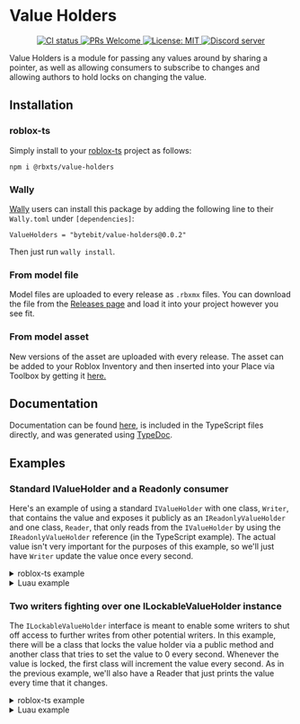 # Value Holders
<p align="center">
  <a href="https://github.com/Bytebit-Org/roblox-ValueHolders/actions">
      <img src="https://github.com/Bytebit-Org/roblox-ValueHolders/workflows/CI/badge.svg" alt="CI status" />
  </a>
  <a href="http://makeapullrequest.com">
    <img src="https://img.shields.io/badge/PRs-welcome-blue.svg" alt="PRs Welcome" />
  </a>
  <a href="https://opensource.org/licenses/MIT">
    <img src="https://img.shields.io/badge/License-MIT-blue.svg" alt="License: MIT" />
  </a>
  <a href="https://discord.gg/QEz3v8y">
    <img src="https://img.shields.io/badge/discord-join-7289DA.svg?logo=discord&longCache=true&style=flat" alt="Discord server" />
  </a>
</p>

Value Holders is a module for passing any values around by sharing a pointer, as well as allowing consumers to subscribe to changes and allowing authors to hold locks on changing the value.

## Installation
### roblox-ts
Simply install to your [roblox-ts](https://roblox-ts.com/) project as follows:
```
npm i @rbxts/value-holders
```

### Wally
[Wally](https://github.com/UpliftGames/wally/) users can install this package by adding the following line to their `Wally.toml` under `[dependencies]`:
```
ValueHolders = "bytebit/value-holders@0.0.2"
```

Then just run `wally install`.

### From model file
Model files are uploaded to every release as `.rbxmx` files. You can download the file from the [Releases page](https://github.com/Bytebit-Org/roblox-ValueHolders/releases) and load it into your project however you see fit.

### From model asset
New versions of the asset are uploaded with every release. The asset can be added to your Roblox Inventory and then inserted into your Place via Toolbox by getting it [here.](https://www.roblox.com/library/9170323611/Value-Holders-Package)

## Documentation
Documentation can be found [here](https://github.com/Bytebit-Org/roblox-ValueHolders/tree/master/docs), is included in the TypeScript files directly, and was generated using [TypeDoc](https://typedoc.org/).

## Examples
### Standard IValueHolder and a Readonly consumer
Here's an example of using a standard `IValueHolder` with one class, `Writer`, that contains the value and exposes it publicly as an `IReadonlyValueHolder` and one class, `Reader`, that only reads from the `IValueHolder` by using the `IReadonlyValueHolder` reference (in the TypeScript example). The actual value isn't very important for the purposes of this example, so we'll just have `Writer` update the value once every second.

<details>
  <summary>roblox-ts example</summary>

  ```ts
  import { IValueHolder, IReadonlyValueHolder, ValueHolder } from "@rbxts/value-holders";

  export class Writer {
    public readonly valueHolder: IReadonlyValueHolder<number>;

    private readonly internalValueHolder: IValueHolder<number>;

    public constructor() {
      this.internalValueHolder = new ValueHolder(0);
      this.valueHolder = this.internalValueHolder;

      this.incrementValueEverySecond();
    }

    private incrementValueEverySecond() {
      while (true) {
        task.wait(1);
        valueHolder.updateValue(currentValue => currentValue + 1);
      }
    }
  }

  export class Reader {
    public constructor(writer: Writer) {
      this.printEveryValueUpdate(writer.valueHolder);
    }

    private printEveryValueUpdate(valueHolder: IReadonlyValueHolder<number>) {
      valueHolder.valueChanged.Connect(newValue => print("New value is: " + newValue));
    }
  }
  ```
</details>

<details>
  <summary>Luau example</summary>

  ```lua
  local ValueHolder = require(path.to.modules["value-holders"]).ValueHolder

  local Writer = {}
  Writer.__index = Writer

  local WriterConstructor = {}
  function WriterConstructor.new()
    local self = {}
    setmetatable(self, Writer)

    self.valueHolder = ValueHolder.create(0)
    _incrementValueEverySecond(self)

    return self
  end

  function _incrementValueEverySecond(self)
    while true do
      task.wait(1)
      self.valueHolder:updateValue(function (currentValue)
        return currentValue + 1
      end)
    end
  end

  local Reader = {}
  Reader.__index = Reader

  local ReaderConstructor = {}
  function ReaderConstructor.new(writer)
    local self = {}
    setmetatable(self, Reader)

    _printEveryValueUpdate(self, writer.valueHolder)

    return self
  end

  function _printEveryValueUpdate(self, valueHolder)
    valueHolder.valueChanged:Connect(function (newValue)
      print("New value is: ", newValue)
    end)
  end

  return {
    Writer = WriterConstructor,
    Reader = ReaderConstructor
  }
  ```
</details>

### Two writers fighting over one ILockableValueHolder instance
The `ILockableValueHolder` interface is meant to enable some writers to shut off access to further writes from other potential writers. In this example, there will be a class that locks the value holder via a public method and another class that tries to set the value to 0 every second. Whenever the value is locked, the first class will increment the value every second. As in the previous example, we'll also have a Reader that just prints the value every time that it changes.

<details>
  <summary>roblox-ts example</summary>

  ```ts
  import { ILockableValueHolder, IReadonlyValueHolder, LockableValueHolder } from "@rbxts/value-holders";
  
  // not going to use this but just for example purposes
  const exampleLockableValueHolder = LockableValueHolder.create(0);

  export class LockedIncrementingWriter {
    private lockKey: object | undefined = undefined;

    public constructor(private readonly lockableValueHolder: ILockableValueHolder) {
      this.incrementValueEverySecond();
    }

    public takeLock() {
      if (this.lockKey !== undefined) {
        return;
      }

      this.lockKey = this.lockableValueHolder.tryTakeLock();
    }

    public releaseLock() {
      if (this.lockKey !== undefined) {
        return;
      }

      this.lockableValueHolder.releaseLock(this.lockKey);
      this.lockKey = undefined;
    }

    private incrementValueEverySecond() {
      while (true) {
        task.wait(1);
        if (lockableValueHolder.isLocked()) {
          lockableValueHolder.updateValue(
            currentValue => currentValue + 1,
            this.lockKey);
        }
      }
    }
  }

  export class ZeroWriter {
    public constructor(private readonly lockableValueHolder: ILockableValueHolder) {
      this.setValueToZeroEverySecond();
    }

    private setValueToZeroEverySecond() {
      while (true) {
        task.wait(1);
        if (!lockableValueHolder.isLocked()) {
          // If the code did not first check whether the value holder was locked,
          // then this line would error
          lockableValueHolder.setValue(0);
        }
      }
    }
  }

  export class Reader {
    public constructor(valueHolder: IReadonlyValueHolder) {
      this.printEveryValueUpdate(valueHolder);
    }

    private printEveryValueUpdate(valueHolder: IReadonlyValueHolder<number>) {
      valueHolder.valueChanged.Connect(newValue => print("New value is: " + newValue));
    }
  }
  ```
</details>

<details>
  <summary>Luau example</summary>

  ```lua
  local LockableValueHolder = require(path.to.modules["value-holders"]).LockableValueHolder

  -- not going to use this but just for example purposes
  local exampleLockableValueHolder = LockableValueHolder.create(0);

  local LockedIncrementingWriter = {}
  LockedIncrementingWriter.__index = LockedIncrementingWriter

  local LockedIncrementingWriterConstructor = {}
  function LockedIncrementingWriterConstructor.new(lockableValueHolder)
    local self = {}
    setmetatable(self, LockedIncrementingWriter)

    self._lockableValueHolder = lockableValueHolder
    _incrementValueEverySecond(self)

    return self
  end

  function LockedIncrementingWriter:takeLock()
    if self._lockKey then
      return
    end

    self._lockKey = self._lockableValueHolder:tryTakeLock();
  end

  function LockedIncrementingWriter:releaseLock()
    if self._lockKey then
      return
    end

    self._lockableValueHolder:releaseLock(self._lockKey);
    self._lockKey = nil;
  end

  function _incrementValueEverySecond(self)
    while true do
      task.wait(1)
      if self._lockableValueHolder:isLocked() then
        self._lockableValueHolder:updateValue(function (currentValue)
          return currentValue + 1
        end, self._lockKey)
      end
    end
  end

  local ZeroWriter = {}
  ZeroWriter.__index = ZeroWriter

  local ZeroWriterConstructor = {}
  function ZeroWriterConstructor.new(lockableValueHolder)
    local self = {}
    setmetatable(self, ZeroWriter)

    self._lockableValueHolder = lockableValueHolder
    _setValueToZeroEverySecond(self)

    return self
  end

  function _setValueToZeroEverySecond(self)
    while true do
      task.wait(1)
      if not self._lockableValueHolder:isLocked() then
        -- If the code did not first check whether the value holder was locked,
        -- then this line would error
        self._lockableValueHolder:setValue(0)
      end
    end
  end

  local Reader = {}
  Reader.__index = Reader

  local ReaderConstructor = {}
  function ReaderConstructor.new(valueHolder)
    local self = {}
    setmetatable(self, Reader)

    _printEveryValueUpdate(self, valueHolder)

    return self
  end

  function _printEveryValueUpdate(self, valueHolder)
    valueHolder.valueChanged:Connect(function (newValue)
      print("New value is: ", newValue)
    end)
  end

  return {
    LockedIncrementingWriter = LockedIncrementingWriterConstructor,
    ZeroWriter = ZeroWriterConstructor,
    Reader = ReaderConstructor
  }
  ```
</details>